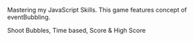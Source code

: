Mastering my JavaScript Skills.
This game features concept of eventBubbling.

Shoot Bubbles, Time based, Score & High Score
